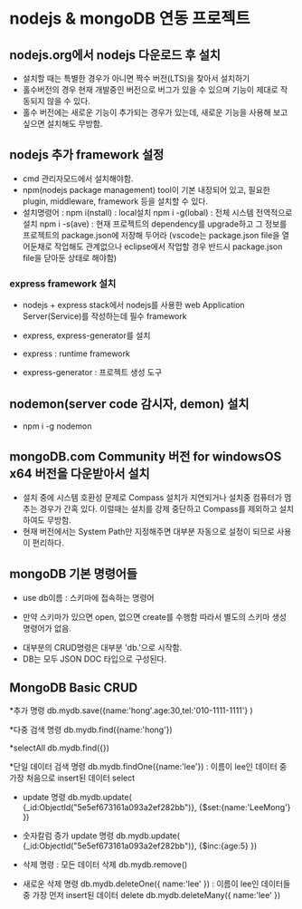 # nodejs & mongoDB 연동 프로젝트


## nodejs.org에서 nodejs 다운로드 후 설치
* 설치할 때는 특별한 경우가 아니면 짝수 버전(LTS)을 찾아서 설치하기
* 홀수버전의 경우 현재 개발중인 버전으로 버그가 있을 수 있으며
  기능이 제대로 작동되지 않을 수 있다.
* 홀수 버전에는 새로운 기능이 추가되는 경우가 있는데,
  새로운 기능을 사용해 보고 싶으면 설치해도 무방함.


## nodejs 추가 framework 설정
* cmd 관리자모드에서 설치해야함.  
* npm(nodejs package management) tool이 기본 내장되어 있고,
  필요한 plugin, middleware, framework 등을 설치할 수 있다.
* 설치명령어 : npm i(nstall) : local설치
			   npm i -g(lobal) : 전체 시스템 전역적으로 설치
			   npm i -s(ave) : 현재 프로젝트의 dependency를 upgrade하고 그 정보를
			   프로젝트의 package.json에 저장해 두어라
			   (vscode는 package.json file을 열어둔채로 작업해도 관계없으나
			   eclipse에서 작업할 경우 반드시 package.json file을 닫아둔 상태로 해야함)


### express framework 설치
* nodejs + express stack에서 nodejs를 사용한 
web Application Server(Service)를 작성하는데 필수 framework

* express, express-generator를 설치
* express : runtime framework
* express-generator : 프로젝트 생성 도구

## nodemon(server code 감시자, demon) 설치
* npm i -g nodemon



## mongoDB.com Community 버전 for windowsOS x64 버전을 다운받아서 설치
* 설치 중에 시스템 호환성 문제로 Compass 설치가 지연되거나 설치중 컴퓨터가 멈추는 경우가 간혹 있다.
  이럴때는 설치를 강제 중단하고 Compass를 제외하고 설치하여도 무방함.
* 현재 버전에서는 System Path만 지정해주면 대부분 자동으로 설정이 되므로 사용이 편리하다.


## mongoDB 기본 명령어들
* use db이름 : 스키마에 접속하는 명령어
- 만약 스키마가 있으면 open, 없으면 create를 수행함
따라서 별도의 스키마 생성 명령어가 없음.
* 대부분의 CRUD명령은 대부분 'db.'으로 시작함.
* DB는 모두 JSON DOC 타입으로 구성된다.


## MongoDB Basic CRUD
*추가 명령
 db.mydb.save({name:'hong'.age:30,tel:'010-1111-1111'} )


*다중 검색 명령
db.mydb.find({name:'hong'})


*selectAll
db.mydb.find({})


*단일 데이터 검색 명령
db.mydb.findOne({name:'lee'}) : 이름이 lee인 데이터 중 가장 처음으로 insert된 데이터 select


* update 명령
db.mydb.update(
	{_id:ObjectId("5e5ef673161a093a2ef282bb")}, 
	{$set:{name:'LeeMong'}
})


* 숫자칼럼 증가 update 명령
db.mydb.update(
	{_id:ObjectId("5e5ef673161a093a2ef282bb")}, 
	{$inc:{age:5}
})


* 삭제 명령 : 모든 데이터 삭제
db.mydb.remove()

* 새로운 삭제 명령
db.mydb.deleteOne({ name:'lee' }) : 이름이 lee인 데이터들 중 가장 먼저 insert된 데이터 delete
db.mydb.deleteMany({ name:'lee' })